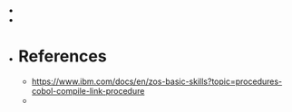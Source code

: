 -
-
- # References
	- https://www.ibm.com/docs/en/zos-basic-skills?topic=procedures-cobol-compile-link-procedure
	-
